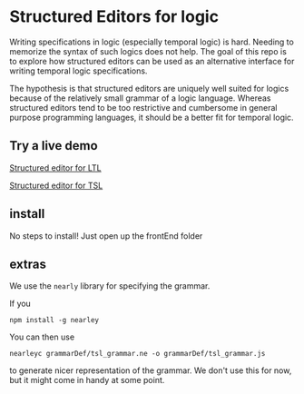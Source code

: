 # Structured Editors for logic

Writing specifications in logic (especially temporal logic) is hard.
Needing to memorize the syntax of such logics does not help.
The goal of this repo is to explore how structured editors can be used as an alternative interface for writing temporal logic specifications.

The hypothesis is that structured editors are uniquely well suited for logics because of the relatively small grammar of a logic language.
Whereas structured editors tend to be too restrictive and cumbersome in general purpose programming languages, it should be a better fit for temporal logic.

## Try a live demo

<p><a href="frontEnd/ltl.html">Structured editor for LTL</a></p>
<p><a href="frontEnd/tsl.html">Structured editor for TSL</a></p>

## install

No steps to install! Just open up the frontEnd folder

## extras

We use the `nearly` library for specifying the grammar.

If you

    npm install -g nearley

You can then use

    nearleyc grammarDef/tsl_grammar.ne -o grammarDef/tsl_grammar.js


to generate nicer representation of the grammar. We don't use this for now, but it might come in handy at some point.
